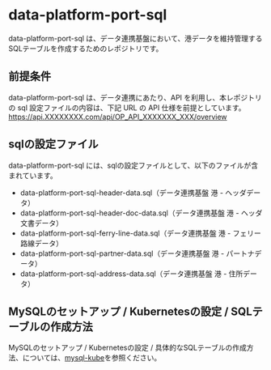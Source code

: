 # data-platform-port-sql 

data-platform-port-sql は、データ連携基盤において、港データを維持管理するSQLテーブルを作成するためのレポジトリです。  

## 前提条件  
data-platform-port-sql は、データ連携にあたり、API を利用し、本レポジトリ の sql 設定ファイルの内容は、下記 URL の API 仕様を前提としています。  
https://api.XXXXXXXX.com/api/OP_API_XXXXXXX_XXX/overview   

## sqlの設定ファイル

data-platform-port-sql には、sqlの設定ファイルとして、以下のファイルが含まれています。    

* data-platform-port-sql-header-data.sql（データ連携基盤 港 - ヘッダデータ）
* data-platform-port-sql-header-doc-data.sql（データ連携基盤 港 - ヘッダ文書データ）
* data-platform-port-sql-ferry-line-data.sql（データ連携基盤 港 - フェリー路線データ）
* data-platform-port-sql-partner-data.sql（データ連携基盤 港 - パートナデータ）
* data-platform-port-sql-address-data.sql（データ連携基盤 港 - 住所データ）

## MySQLのセットアップ / Kubernetesの設定 / SQLテーブルの作成方法
MySQLのセットアップ / Kubernetesの設定 / 具体的なSQLテーブルの作成方法、については、[mysql-kube](https://github.com/latonaio/mysql-kube)を参照ください。  

